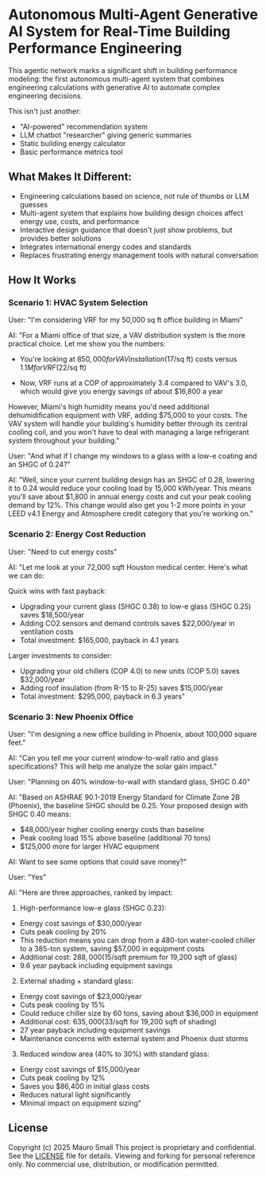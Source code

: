 # Autonomous Multi-Agent Generative AI System for Real-Time Building Performance Engineering

This agentic network marks a significant shift in building performance modeling: the first autonomous multi-agent system that combines engineering calculations with generative AI to automate complex engineering decisions.

This isn't just another:
- "AI-powered" recommendation system
- LLM chatbot "researcher" giving generic summaries
- Static building energy calculator 
- Basic performance metrics tool

## What Makes It Different:
- Engineering calculations based on science, not rule of thumbs or LLM guesses
- Multi-agent system that explains how building design choices affect energy use, costs, and performance
- Interactive design guidance that doesn't just show problems, but provides better solutions
- Integrates international energy codes and standards
- Replaces frustrating energy management tools with natural conversation

## How It Works

### Scenario 1: HVAC System Selection

User: "I'm considering VRF for my 50,000 sq ft office building in Miami"

AI: "For a Miami office of that size, a VAV distribution system is the more practical choice. Let me show you the numbers:

- You're looking at $850,000 for VAV installation ($17/sq ft) costs versus $1.1M for VRF ($22/sq ft)

- Now, VRF runs at a COP of approximately 3.4 compared to VAV's 3.0, which would give you energy savings of about $16,800 a year

However, Miami's high humidity means you'd need additional dehumidification equipment with VRF, adding $75,000 to your costs. The VAV system will handle your building's humidity better through its central cooling coil, and you won't have to deal with managing a large refrigerant system throughout your building."

User: "And what if I change my windows to a glass with a low-e coating and an SHGC of 0.24?"

AI: "Well, since your current building design has an SHGC of 0.28, lowering it to 0.24 would reduce your cooling load by 15,000 kWh/year. This means you'll save about $1,800 in annual energy costs and cut your peak cooling demand by 12%. This change would also get you 1-2 more points in your LEED v4.1 Energy and Atmosphere credit category that you're working on."

### Scenario 2: Energy Cost Reduction

User: "Need to cut energy costs"

AI: "Let me look at your 72,000 sqft Houston medical center. Here's what we can do:

Quick wins with fast payback:
- Upgrading your current glass (SHGC 0.38) to low-e glass (SHGC 0.25) saves $18,500/year
- Adding CO2 sensors and demand controls saves $22,000/year in ventilation costs
- Total investment: $165,000, payback in 4.1 years

Larger investments to consider:
- Upgrading your old chillers (COP 4.0) to new units (COP 5.0) saves $32,000/year
- Adding roof insulation (from R-15 to R-25) saves $15,000/year
- Total investment: $295,000, payback in 6.3 years"

### Scenario 3: New Phoenix Office

User: "I'm designing a new office building in Phoenix, about 100,000 square feet."

AI: "Can you tell me your current window-to-wall ratio and glass specifications? This will help me analyze the solar gain impact."

User: "Planning on 40% window-to-wall with standard glass, SHGC 0.40"

AI: "Based on ASHRAE 90.1-2019 Energy Standard for Climate Zone 2B (Phoenix), the baseline SHGC should be 0.25. Your proposed design with SHGC 0.40 means:
- $48,000/year higher cooling energy costs than baseline
- Peak cooling load 15% above baseline (additional 70 tons)
- $125,000 more for larger HVAC equipment

AI: Want to see some options that could save money?"

User: "Yes"

AI: "Here are three approaches, ranked by impact:

1. High-performance low-e glass (SHGC 0.23):
- Energy cost savings of $30,000/year
- Cuts peak cooling by 20%
- This reduction means you can drop from a 480-ton water-cooled chiller to a 385-ton system, saving $57,000 in equipment costs
- Additional cost: $288,000 ($15/sqft premium for 19,200 sqft of glass)
- 9.6 year payback including equipment savings

2. External shading + standard glass:
- Energy cost savings of $23,000/year
- Cuts peak cooling by 15%
- Could reduce chiller size by 60 tons, saving about $36,000 in equipment
- Additional cost: $635,000 ($33/sqft for 19,200 sqft of shading)
- 27 year payback including equipment savings
- Maintenance concerns with external system and Phoenix dust storms

3. Reduced window area (40% to 30%) with standard glass:
- Energy cost savings of $15,000/year
- Cuts peak cooling by 12%
- Saves you $86,400 in initial glass costs
- Reduces natural light significantly
- Minimal impact on equipment sizing"


## License
Copyright (c) 2025 Mauro Small
This project is proprietary and confidential. See the [LICENSE](LICENSE) file for details.
Viewing and forking for personal reference only. No commercial use, distribution, or modification permitted.